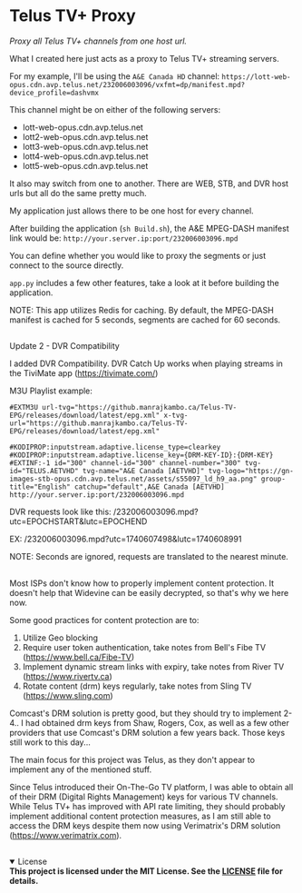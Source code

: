# Telus TV+ Proxy
<i>Proxy all Telus TV+ channels from one host url.</i>

What I created here just acts as a proxy to Telus TV+ streaming servers.

For my example, I'll be using the `A&E Canada HD` channel: `https://lott-web-opus.cdn.avp.telus.net/232006003096/vxfmt=dp/manifest.mpd?device_profile=dashvmx`

This channel might be on either of the following servers:
- lott-web-opus.cdn.avp.telus.net
- lott2-web-opus.cdn.avp.telus.net
- lott3-web-opus.cdn.avp.telus.net
- lott4-web-opus.cdn.avp.telus.net
- lott5-web-opus.cdn.avp.telus.net

It also may switch from one to another. There are WEB, STB, and DVR host urls but all do the same pretty much.

My application just allows there to be one host for every channel.

After building the application (`sh Build.sh`), the A&E MPEG-DASH manifest link would be: `http://your.server.ip:port/232006003096.mpd`

You can define whether you would like to proxy the segments or just connect to the source directly.

`app.py` includes a few other features, take a look at it before building the application.

NOTE: This app utilizes Redis for caching. By default, the MPEG-DASH manifest is cached for 5 seconds, segments are cached for 60 seconds.

##

Update 2 - DVR Compatibility

I added DVR Compatibility. DVR Catch Up works when playing streams in the TiviMate app (https://tivimate.com/)

M3U Playlist example:
```
#EXTM3U url-tvg="https://github.manrajkambo.ca/Telus-TV-EPG/releases/download/latest/epg.xml" x-tvg-url="https://github.manrajkambo.ca/Telus-TV-EPG/releases/download/latest/epg.xml"

#KODIPROP:inputstream.adaptive.license_type=clearkey
#KODIPROP:inputstream.adaptive.license_key={DRM-KEY-ID}:{DRM-KEY}
#EXTINF:-1 id="300" channel-id="300" channel-number="300" tvg-id="TELUS.AETVHD" tvg-name="A&E Canada [AETVHD]" tvg-logo="https://gn-images-stb-opus.cdn.avp.telus.net/assets/s55097_ld_h9_aa.png" group-title="English" catchup="default",A&E Canada [AETVHD]
http://your.server.ip:port/232006003096.mpd
```

DVR requests look like this:
/232006003096.mpd?utc=EPOCHSTART&lutc=EPOCHEND

EX: /232006003096.mpd?utc=1740607498&lutc=1740608991

NOTE: Seconds are ignored, requests are translated to the nearest minute.

##

Most ISPs don't know how to properly implement content protection. It doesn't help that Widevine can be easily decrypted, so that's why we here now.

Some good practices for content protection are to:
1. Utilize Geo blocking
2. Require user token authentication, take notes from Bell's Fibe TV (https://www.bell.ca/Fibe-TV)
3. Implement dynamic stream links with expiry, take notes from River TV (https://www.rivertv.ca)
4. Rotate content (drm) keys regularly, take notes from Sling TV (https://www.sling.com)

Comcast's DRM solution is pretty good, but they should try to implement 2-4.. I had obtained drm keys from Shaw, Rogers, Cox, as well as a few other providers that use Comcast's DRM solution a few years back. Those keys still work to this day...

The main focus for this project was Telus, as they don't appear to implement any of the mentioned stuff. 

Since Telus introduced their On-The-Go TV platform, I was able to obtain all of their DRM (Digital Rights Management) keys for various TV channels. While Telus TV+ has improved with API rate limiting, they should probably implement additional content protection measures, as I am still able to access the DRM keys despite them now using Verimatrix's DRM solution (https://www.verimatrix.com).

##

<details open>
<summary>License</summary>
<b>This project is licensed under the MIT License. See the <a href="LICENSE">LICENSE</a> file for details.</b>
</details>
